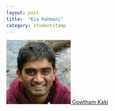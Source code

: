 ```yaml
---
layout: post
title:  "Kia Rahmani"
category: studentstamp
---
```

<a href="http://gowthamk.github.io/">
<img src="assets/gowtham.jpg" alt="Gowtham Kaki">
<span class="student-name">Gowtham Kaki</span>
</a>
